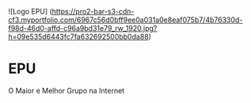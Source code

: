 ![Logo EPU]
(https://pro2-bar-s3-cdn-cf3.myportfolio.com/6967c56d0bff9ee0a031a0e8eaf075b7/4b76330d-f98d-46d0-affd-c96a9bd31e79_rw_1920.jpg?h=09e535d6443fc7fa632692500bb0da88)


# EPU
O Maior e Melhor Grupo na Internet
